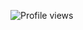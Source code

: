 ![Profile views](https://komarev.com/ghpvc/?username=Mahin-Abrar&color=red&style=for-the-badge&label=Dekhtesi)
